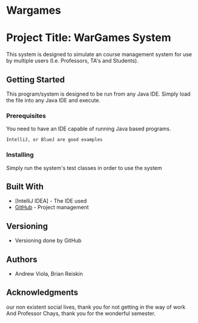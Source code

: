 # Wargames
# Project Title: WarGames System
This system is designed to simulate an course management system for use by multiple users (I.e. Professors, TA's and Students).

## Getting Started

This program/system is designed to be run from any Java IDE. Simply load the file into any  Java IDE and execute. 

### Prerequisites

You need to have an IDE capable of running Java based programs. 

```
IntelliJ, or BlueJ are good examples
```

### Installing

Simply run the system's test classes in order to use the system

## Built With

* [IntelliJ IDEA] - The IDE used
* [GitHub](https://github.com/gitreadyforthis/Wargames) - Project management 

## Versioning
* Versioning done by GitHub

## Authors

* Andrew Viola, Brian Reiskin 

## Acknowledgments
our non existent social lives, thank you for not getting in the way of work
And Professor Chays, thank you for the wonderful semester. 
